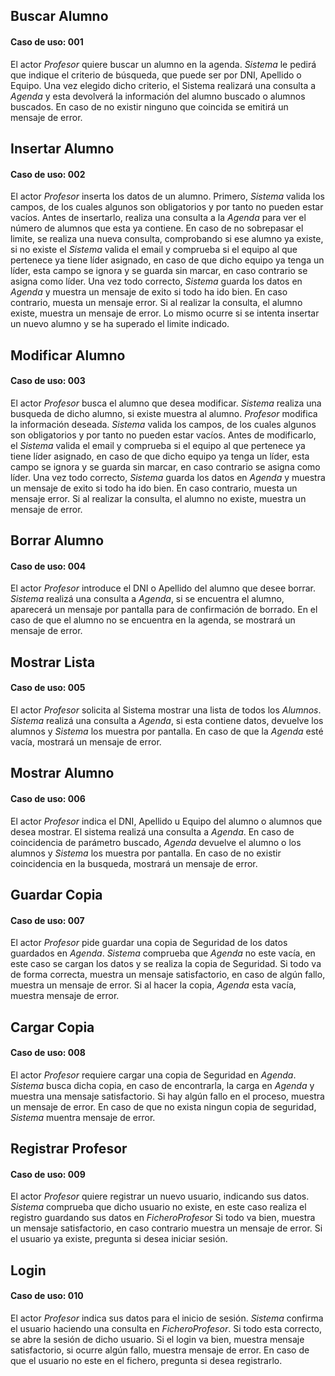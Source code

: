 ## Buscar Alumno  
#### **Caso de uso:** 001

El actor *Profesor* quiere buscar un alumno en la agenda. *Sistema* le pedirá que indique el criterio de búsqueda, que puede ser por DNI, Apellido o Equipo. Una vez elegido dicho criterio, el Sistema realizará una consulta a *Agenda* y esta devolverá la información del alumno buscado o alumnos buscados. En caso de no existir ninguno que coincida se emitirá un mensaje de error.

## **Insertar Alumno**   
#### **Caso de uso:** 002

El actor *Profesor* inserta los datos de un alumno. Primero, *Sistema* valida los campos, de los cuales algunos son obligatorios y por tanto no pueden estar vacíos. Antes de insertarlo, realiza una consulta a la *Agenda* para ver el número de alumnos que esta ya contiene. En caso de no sobrepasar el limite, se realiza una nueva consulta, comprobando si ese alumno ya existe, si no existe el *Sistema* valida el email y comprueba si el equipo al que pertenece ya tiene líder asignado, en caso de que dicho equipo ya tenga un líder, esta campo se ignora y se guarda sin marcar, en caso contrario se asigna como líder. Una vez todo correcto, *Sistema* guarda los datos en *Agenda* y muestra un mensaje de exito si todo ha ido bien. En caso contrario, muesta un mensaje error. Si al realizar la consulta, el alumno existe, muestra un mensaje de error. Lo mismo ocurre si se intenta insertar un nuevo alumno y se ha superado el limite indicado. 

## **Modificar Alumno**   
#### **Caso de uso:** 003

El actor *Profesor* busca el alumno que desea modificar. *Sistema* realiza una busqueda de dicho alumno, si existe muestra al alumno. *Profesor* modifica la información deseada. *Sistema* valida los campos, de los cuales algunos son obligatorios y por tanto no pueden estar vacíos. Antes de modificarlo, el *Sistema* valida el email y comprueba si el equipo al que pertenece ya tiene líder asignado, en caso de que dicho equipo ya tenga un líder, esta campo se ignora y se guarda sin marcar, en caso contrario se asigna como líder. Una vez todo correcto, *Sistema* guarda los datos en *Agenda* y muestra un mensaje de exito si todo ha ido bien. En caso contrario, muesta un mensaje error. Si al realizar la consulta, el alumno no existe, muestra un mensaje de error.

## **Borrar Alumno**   
#### **Caso de uso:** 004

El actor *Profesor* introduce el DNI o Apellido del alumno que desee borrar. *Sistema* realizá una consulta a *Agenda*, si se encuentra el alumno, aparecerá un mensaje por pantalla para de confirmación de borrado. En el caso de que el alumno no se encuentra en la agenda, se mostrará un mensaje de error.

## **Mostrar Lista**   
#### **Caso de uso:** 005

El actor *Profesor* solicita al Sistema mostrar una lista de todos los *Alumnos*. *Sistema* realizá una consulta a *Agenda*, si esta contiene datos, devuelve los alumnos y *Sistema* los muestra por pantalla. En caso de que la *Agenda* esté vacía, mostrará un mensaje de error.

## **Mostrar Alumno**   
#### **Caso de uso:** 006

El actor *Profesor* indica el DNI, Apellido u Equipo del alumno o alumnos que desea mostrar. El sistema realizá una consulta a *Agenda*. En caso de coincidencia de parámetro buscado, *Agenda* devuelve el alumno o los alumnos y *Sistema* los muestra por pantalla. En caso de no existir coincidencia en la busqueda, mostrará un mensaje de error. 

## **Guardar Copia**   
#### **Caso de uso:** 007

El actor *Profesor* pide guardar una copia de Seguridad de los datos guardados en *Agenda*. *Sistema* comprueba que *Agenda* no este vacía, en este caso se cargan los datos y se realiza la copia de Seguridad. Si todo va de forma correcta, muestra un mensaje satisfactorio, en caso de algún fallo, muestra un mensaje de error. Si al hacer la copia, *Agenda* esta vacía, muestra mensaje de error.

## **Cargar Copia**   
#### **Caso de uso:** 008

El actor *Profesor* requiere cargar una copia de Seguridad en *Agenda*. *Sistema* busca dicha copia, en caso de encontrarla, la carga en *Agenda* y muestra una mensaje satisfactorio. Si hay algún fallo en el proceso, muestra un mensaje de error. En caso de que no exista ningun copia de seguridad, *Sistema* muentra mensaje de error. 

## **Registrar Profesor**   
#### **Caso de uso:** 009

El actor *Profesor* quiere registrar un nuevo usuario, indicando sus datos. *Sistema* comprueba que dicho usuario no existe, en este caso realiza el registro guardando sus datos en *FicheroProfesor* Si todo va bien, muestra un mensaje satisfactorio, en caso contrario muestra un mensaje de error. Si el usuario ya existe, pregunta si desea iniciar sesión. 

## **Login**   
#### **Caso de uso:** 010

El actor *Profesor* indica sus datos para el inicio de sesión. *Sistema* confirma el usuario haciendo una consulta en *FicheroProfesor*. Si todo esta correcto, se abre la sesión de dicho usuario. Si el login va bien, muestra mensaje satisfactorio, si ocurre algún fallo, muestra mensaje de error. En caso de que el usuario no este en el fichero, pregunta si desea registrarlo.
